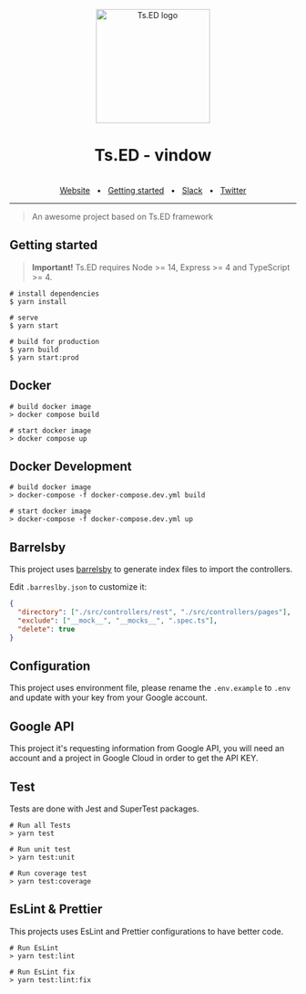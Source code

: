<p style="text-align: center" align="center">
  <a href="https://tsed.io" target="_blank"><img src="https://tsed.io/tsed-og.png" width="200" alt="Ts.ED logo"/></a>
</p>

<div align="center">
  <h1>Ts.ED - vindow</h1>
  <br />
  <div align="center">
    <a href="https://cli.tsed.io/">Website</a>
    <span>&nbsp;&nbsp;•&nbsp;&nbsp;</span>
    <a href="https://cli.tsed.io/getting-started.html">Getting started</a>
    <span>&nbsp;&nbsp;•&nbsp;&nbsp;</span>
    <a href="https://api.tsed.io/rest/slack/tsedio/tsed">Slack</a>
    <span>&nbsp;&nbsp;•&nbsp;&nbsp;</span>
    <a href="https://twitter.com/TsED_io">Twitter</a>
  </div>
  <hr />
</div>

> An awesome project based on Ts.ED framework

## Getting started

> **Important!** Ts.ED requires Node >= 14, Express >= 4 and TypeScript >= 4.

```batch
# install dependencies
$ yarn install

# serve
$ yarn start

# build for production
$ yarn build
$ yarn start:prod
```

## Docker

```
# build docker image
> docker compose build

# start docker image
> docker compose up
```

## Docker Development

```
# build docker image
> docker-compose -f docker-compose.dev.yml build

# start docker image
> docker-compose -f docker-compose.dev.yml up
```

## Barrelsby

This project uses [barrelsby](https://www.npmjs.com/package/barrelsby) to generate index files to import the controllers.

Edit `.barreslby.json` to customize it:

```json
{
  "directory": ["./src/controllers/rest", "./src/controllers/pages"],
  "exclude": ["__mock__", "__mocks__", ".spec.ts"],
  "delete": true
}
```

## Configuration

This project uses environment file, please rename the `.env.example` to `.env` and update with your key from your Google account.

## Google API

This project it's requesting information from Google API, you will need an account and a project in Google Cloud in order to get the API KEY.

## Test

Tests are done with Jest and SuperTest packages.

```
# Run all Tests
> yarn test

# Run unit test
> yarn test:unit

# Run coverage test
> yarn test:coverage
```

## EsLint & Prettier

This projects uses EsLint and Prettier configurations to have better code.

```
# Run EsLint
> yarn test:lint

# Run EsLint fix
> yarn test:lint:fix
```
